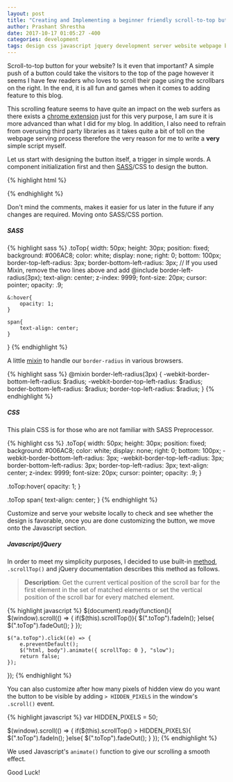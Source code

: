 ```yaml
---
layout: post
title: "Creating and Implementing a beginner friendly scroll-to-top button for your website." 
author: Prashant Shrestha 
date: 2017-10-17 01:05:27 -400 
categories: development
tags: design css javascript jquery development server website webpage beginner
---
```


Scroll-to-top button for your website? Is it even that important? A simple push of a button could take the visitors to the top of the page however it seems I have few readers who loves to scroll their page using the scrollbars on the right. In the end, it is all fun and games when it comes to adding feature to this blog.

This scrolling feature seems to have quite an impact on the web surfers as there exists a [chrome extension](https://chrome.google.com/webstore/detail/scroll-to-top-button/chinfkfmaefdlchhempbfgbdagheknoj?hl=en-US) just for this very purpose, I am sure it is more advanced than what I did for my blog. In addition, I also need to refrain from overusing third party libraries as it takes quite a bit of toll on the webpage serving process therefore the very reason for me to write a **very** simple script myself.
<!--excerpt-->
Let us start with designing the button itself, a trigger in simple words. A component initialization first and then [SASS](http://sass-lang.com)/CSS to design the button.

{% highlight html %}
<!-- Scroll to TOP!
–––––––––––––––––––––––––––––––––––––––––––––––––– -->
<a class="toTop" href="#top" title="Scroll to Top!">
    <span>
        <i class="icon-one-finger-swipe-up"></i>
        <!-- Thank you icomoon.io for awesome icons! -->
    </span>
</a>
{% endhighlight %}

Don't mind the comments, makes it easier for us later in the future if any changes are required. Moving onto SASS/CSS portion.

##### SASS

{% highlight sass %}
.toTop{
    width: 50px;
    height: 30px;
    position: fixed;
    background: #006AC8;
    color: white;
    display: none;
    right: 0;
    bottom: 100px;
    border-top-left-radius: 3px;
    border-bottom-left-radius: 3px;
    // If you used Mixin, remove the two lines above and add @include border-left-radius(3px);
    text-align: center;
    z-index: 9999;
    font-size: 20px;
    cursor: pointer;
    opacity: .9;

    &:hover{
        opacity: 1;
    }

    span{
        text-align: center;
    }
}
{% endhighlight %}

A little [mixin](http://sass-lang.com/guide#topic-6) to handle our `border-radius` in various browsers.

{% highlight sass %}
@mixin border-left-radius(3px) {
    -webkit-border-bottom-left-radius: $radius;
    -webkit-border-top-left-radius: $radius;
    border-bottom-left-radius: $radius;
    border-top-left-radius: $radius;
}
{% endhighlight %}

##### CSS

This plain CSS is for those who are not familiar with SASS Preprocessor.

{% highlight css %}
.toTop{
    width: 50px;
    height: 30px;
    position: fixed;
    background: #006AC8;
    color: white;
    display: none;
    right: 0;
    bottom: 100px;
    -webkit-border-bottom-left-radius: 3px;
    -webkit-border-top-left-radius: 3px;
    border-bottom-left-radius: 3px;
    border-top-left-radius: 3px;
    text-align: center;
    z-index: 9999;
    font-size: 20px;
    cursor: pointer;
    opacity: .9;
}

.toTop:hover{
    opacity: 1;
}

.toTop span{
    text-align: center;
}
{% endhighlight %}

Customize and serve your website locally to check and see whether the design is favorable, once you are done customizing the button, we move onto the Javascript section.

##### Javascript/jQuery

In order to meet my simplicity purposes, I decided to use built-in [method](https://api.jquery.com/scrollTop/), `.scrollTop()` and jQuery documentation describes this method as follows.

>**Description**: Get the current vertical position of the scroll bar for the first element in the set of matched elements or set the vertical position of the scroll bar for every matched element.

{% highlight javascript %}
$(document).ready(function(){
    $(window).scroll(() => {
        if($(this).scrollTop()){
            $(".toTop").fadeIn();
        }else{
            $(".toTop").fadeOut();
        }
    });

    $("a.toTop").click((e) => {
        e.preventDefault();
        $("html, body").animate({ scrollTop: 0 }, "slow");
        return false;
    });
});
{% endhighlight %}

You can also customize after how many pixels of hidden view do you want the button to be visible by adding `> HIDDEN_PIXELS` in the window's `.scroll()` event.

{% highlight javascript %}
var HIDDEN_PIXELS = 50;

$(window).scroll(() => {
    if($(this).scrollTop() > HIDDEN_PIXELS){
        $(".toTop").fadeIn();
    }else{
        $(".toTop").fadeOut();
    }
});
{% endhighlight %}

We used Javascript's `animate()` function to give our scrolling a smooth effect.

Good Luck!